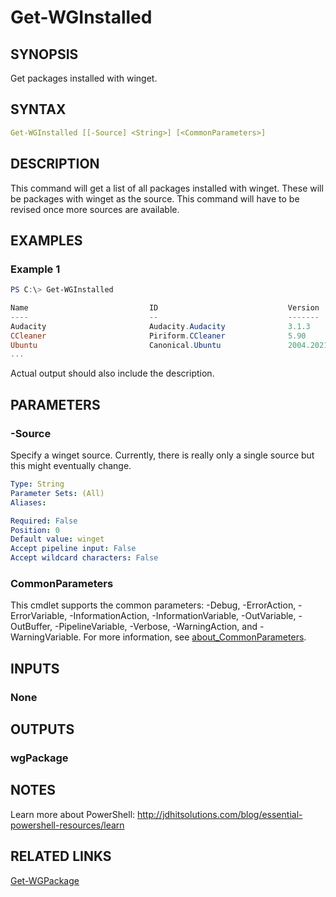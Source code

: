 ﻿---
external help file: WingetTools-help.xml
Module Name: WingetTools
online version: https://bit.ly/38Ps9nb
schema: 2.0.0
---

# Get-WGInstalled

## SYNOPSIS

Get packages installed with winget.

## SYNTAX

```yaml
Get-WGInstalled [[-Source] <String>] [<CommonParameters>]
```

## DESCRIPTION

This command will get a list of all packages installed with winget. These will be packages with winget as the source. This command will have to be revised once more sources are available.

## EXAMPLES

### Example 1

```powershell
PS C:\> Get-WGInstalled

Name                           ID                             Version
----                           --                             -------
Audacity                       Audacity.Audacity              3.1.3
CCleaner                       Piriform.CCleaner              5.90
Ubuntu                         Canonical.Ubuntu               2004.2021.825.0
...
```

Actual output should also include the description.

## PARAMETERS

### -Source

Specify a winget source. Currently, there is really only a single source but this might eventually change.

```yaml
Type: String
Parameter Sets: (All)
Aliases:

Required: False
Position: 0
Default value: winget
Accept pipeline input: False
Accept wildcard characters: False
```

### CommonParameters

This cmdlet supports the common parameters: -Debug, -ErrorAction, -ErrorVariable, -InformationAction, -InformationVariable, -OutVariable, -OutBuffer, -PipelineVariable, -Verbose, -WarningAction, and -WarningVariable. For more information, see [about_CommonParameters](http://go.microsoft.com/fwlink/?LinkID=113216).

## INPUTS

### None

## OUTPUTS

### wgPackage

## NOTES

Learn more about PowerShell:
http://jdhitsolutions.com/blog/essential-powershell-resources/learn

## RELATED LINKS

[Get-WGPackage](Get-WGPackage.md)
